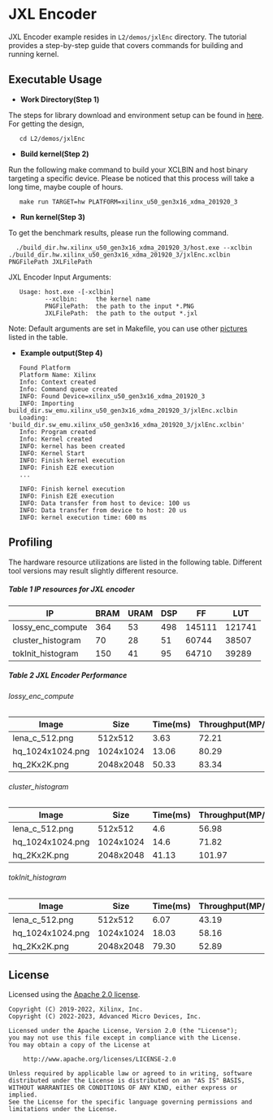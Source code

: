 JXL Encoder
===============

JXL Encoder example resides in ``L2/demos/jxlEnc`` directory. The tutorial provides a step-by-step guide that covers commands for building and running kernel.

Executable Usage
----------------

* **Work Directory(Step 1)**

The steps for library download and environment setup can be found in [here](https://github.com/Xilinx/Vitis_Libraries/tree/master/codec/L2/demos#building). For getting the design,

```
   cd L2/demos/jxlEnc
```

* **Build kernel(Step 2)**

Run the following make command to build your XCLBIN and host binary targeting a specific device. Please be noticed that this process will take a long time, maybe couple of hours.

```
   make run TARGET=hw PLATFORM=xilinx_u50_gen3x16_xdma_201920_3
```   

* **Run kernel(Step 3)**

To get the benchmark results, please run the following command.

```
  ./build_dir.hw.xilinx_u50_gen3x16_xdma_201920_3/host.exe --xclbin ./build_dir.hw.xilinx_u50_gen3x16_xdma_201920_3/jxlEnc.xclbin PNGFilePath JXLFilePath 
```   

JXL Encoder Input Arguments:

```
   Usage: host.exe -[-xclbin]
          --xclbin:     the kernel name
          PNGFilePath:  the path to the input *.PNG
          JXLFilePath:  the path to the output *.jxl
```          

Note: Default arguments are set in Makefile, you can use other [pictures](https://github.com/Xilinx/Vitis_Libraries/tree/master/codec/L2/demos#pictures) listed in the table.

* **Example output(Step 4)** 

```
   Found Platform
   Platform Name: Xilinx
   Info: Context created
   Info: Command queue created
   INFO: Found Device=xilinx_u50_gen3x16_xdma_201920_3
   INFO: Importing build_dir.sw_emu.xilinx_u50_gen3x16_xdma_201920_3/jxlEnc.xclbin
   Loading: 'build_dir.sw_emu.xilinx_u50_gen3x16_xdma_201920_3/jxlEnc.xclbin'
   Info: Program created
   Info: Kernel created
   INFO: kernel has been created
   INFO: Kernel Start
   INFO: Finish kernel execution
   INFO: Finish E2E execution
   ...

   INFO: Finish kernel execution
   INFO: Finish E2E execution
   INFO: Data transfer from host to device: 100 us
   INFO: Data transfer from device to host: 20 us
   INFO: kernel execution time: 600 ms
```

Profiling
---------

The hardware resource utilizations are listed in the following table.
Different tool versions may result slightly different resource.


##### Table 1 IP resources for JXL encoder 

|      IP                |   BRAM   |   URAM   |    DSP   |    FF    |   LUT   |
|------------------------|----------|----------|----------|----------|---------|
|    lossy_enc_compute   |    364   |    53    |    498   |   145111 |  121741 |
|    cluster_histogram   |    70    |    28    |    51    |   60744  |  38507  |
|    tokInit_histogram   |    150   |    41    |    95    |   64710  |  39289  |


##### Table 2 JXL Encoder Performance
  
###### lossy_enc_compute 
|       Image       |      Size     |  Time(ms)  |  Throughput(MP/s)  |
|-------------------|---------------|------------|--------------------|
|  lena_c_512.png   |    512x512    |    3.63    |        72.21       |     
|  hq_1024x1024.png |   1024x1024   |    13.06   |        80.29       |    
|  hq_2Kx2K.png     |   2048x2048   |    50.33   |        83.34       |  
  
###### cluster_histogram 
|       Image       |      Size     |  Time(ms)  |  Throughput(MP/s)  |
|-------------------|---------------|------------|--------------------|
|  lena_c_512.png   |    512x512    |    4.6     |        56.98       |     
|  hq_1024x1024.png |   1024x1024   |    14.6    |        71.82       |    
|  hq_2Kx2K.png     |   2048x2048   |    41.13   |        101.97      |   
  
###### tokInit_histogram 
|       Image       |      Size     |   Time(ms)  |  Throughput(MP/s)  |
|-------------------|---------------|-------------|--------------------|
|  lena_c_512.png   |    512x512    |    6.07     |        43.19       |     
|  hq_1024x1024.png |   1024x1024   |    18.03    |        58.16       |    
|  hq_2Kx2K.png     |   2048x2048   |    79.30    |        52.89       |   

## License

Licensed using the [Apache 2.0 license](https://www.apache.org/licenses/LICENSE-2.0).

    Copyright (C) 2019-2022, Xilinx, Inc.
    Copyright (C) 2022-2023, Advanced Micro Devices, Inc.
    
    Licensed under the Apache License, Version 2.0 (the "License");
    you may not use this file except in compliance with the License.
    You may obtain a copy of the License at
    
        http://www.apache.org/licenses/LICENSE-2.0
    
    Unless required by applicable law or agreed to in writing, software
    distributed under the License is distributed on an "AS IS" BASIS,
    WITHOUT WARRANTIES OR CONDITIONS OF ANY KIND, either express or implied.
    See the License for the specific language governing permissions and
    limitations under the License.
